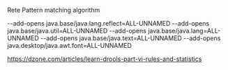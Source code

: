 Rete Pattern matching algorithm

--add-opens java.base/java.lang.reflect=ALL-UNNAMED
--add-opens java.base/java.util=ALL-UNNAMED
--add-opens java.base/java.lang=ALL-UNNAMED
--add-opens java.base/java.text=ALL-UNNAMED
--add-opens java.desktop/java.awt.font=ALL-UNNAMED

https://dzone.com/articles/learn-drools-part-vi-rules-and-statistics